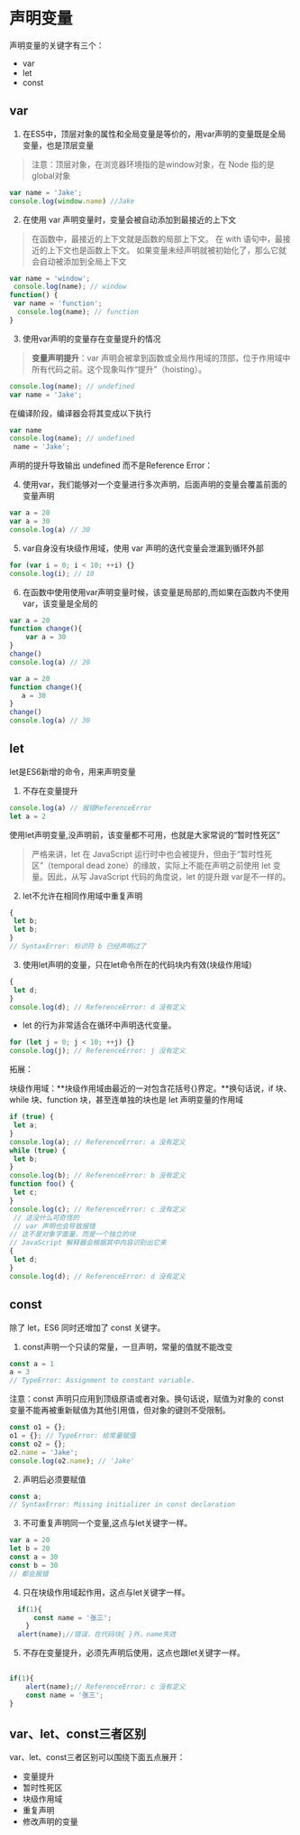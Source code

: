 # 声明变量

声明变量的关键字有三个：
- var 
- let 
- const 

## var 

1. 在ES5中，顶层对象的属性和全局变量是等价的，用var声明的变量既是全局变量，也是顶层变量

> 注意：顶层对象，在浏览器环境指的是window对象，在 Node 指的是global对象

```js
var name = 'Jake'; 
console.log(window.name) //Jake
```

2. 在使用 var 声明变量时，变量会被自动添加到最接近的上下文

> 在函数中，最接近的上下文就是函数的局部上下文。
  在 with 语句中，最接近的上下文也是函数上下文。
  如果变量未经声明就被初始化了，那么它就会自动被添加到全局上下文

```js
var name = 'window'; 
 console.log(name); // window 
function() { 
 var name = 'function'; 
  console.log(name); // function 
}
```

3. 使用var声明的变量存在变量提升的情况

> **变量声明提升**：var 声明会被拿到函数或全局作用域的顶部，位于作用域中所有代码之前。这个现象叫作“提升”（hoisting）。

```js
console.log(name); // undefined 
var name = 'Jake'; 
```
在编译阶段，编译器会将其变成以下执行

```js
var name
console.log(name); // undefined 
 name = 'Jake'; 
```
声明的提升导致输出 undefined 而不是Reference Error：

4. 使用var，我们能够对一个变量进行多次声明，后面声明的变量会覆盖前面的变量声明

```js
var a = 20 
var a = 30
console.log(a) // 30
```

5. var自身没有块级作用域，使用 var 声明的迭代变量会泄漏到循环外部

```js
for (var i = 0; i < 10; ++i) {} 
console.log(i); // 10 
```
6. 在函数中使用使用var声明变量时候，该变量是局部的,而如果在函数内不使用var，该变量是全局的

```js
var a = 20
function change(){
    var a = 30
}
change()
console.log(a) // 20 

var a = 20
function change(){
   a = 30
}
change()
console.log(a) // 30 
```

## let 

let是ES6新增的命令，用来声明变量

1. 不存在变量提升

```js
console.log(a) // 报错ReferenceError
let a = 2

```

使用let声明变量,没声明前，该变量都不可用，也就是大家常说的“暂时性死区”

> 严格来讲，let 在 JavaScript 运行时中也会被提升，但由于“暂时性死区”（temporal dead zone）的缘故，实际上不能在声明之前使用 let 变量。因此，从写 JavaScript 代码的角度说，let 的提升跟 var是不一样的。

2. let不允许在相同作用域中重复声明

```js
{ 
 let b; 
 let b; 
} 
// SyntaxError: 标识符 b 已经声明过了
```

3. 使用let声明的变量，只在let命令所在的代码块内有效(块级作用域)

```js
{ 
 let d; 
} 
console.log(d); // ReferenceError: d 没有定义
```
- let 的行为非常适合在循环中声明迭代变量。
```js
for (let j = 0; j < 10; ++j) {} 
console.log(j); // ReferenceError: j 没有定义
```

拓展：

块级作用域：**块级作用域由最近的一对包含花括号{}界定。**换句话说，if 块、while 块、function 块，甚至连单独的块也是 let 声明变量的作用域

```js
if (true) { 
 let a; 
} 
console.log(a); // ReferenceError: a 没有定义
while (true) { 
 let b; 
}
console.log(b); // ReferenceError: b 没有定义
function foo() { 
 let c; 
} 
console.log(c); // ReferenceError: c 没有定义
 // 这没什么可奇怪的
 // var 声明也会导致报错
// 这不是对象字面量，而是一个独立的块
// JavaScript 解释器会根据其中内容识别出它来
{ 
 let d; 
} 
console.log(d); // ReferenceError: d 没有定义
```

## const 

除了 let，ES6 同时还增加了 const 关键字。

1. const声明一个只读的常量，一旦声明，常量的值就不能改变

```js
const a = 1
a = 3
// TypeError: Assignment to constant variable.

```
注意：const 声明只应用到顶级原语或者对象。换句话说，赋值为对象的 const 变量不能再被重新赋值为其他引用值，但对象的键则不受限制。

  ```js
const o1 = {}; 
o1 = {}; // TypeError: 给常量赋值
const o2 = {}; 
o2.name = 'Jake'; 
console.log(o2.name); // 'Jake'
```

2. 声明后必须要赋值

```js
const a;
// SyntaxError: Missing initializer in const declaration
```
3. 不可重复声明同一个变量,这点与let关键字一样。

```js
var a = 20
let b = 20
const a = 30
const b = 30
// 都会报错
```

4. 只在块级作用域起作用，这点与let关键字一样。

```js
  if(1){
      const name = '张三';
    }
  alert(name);//错误，在代码块{ }外，name失效

```
5. 不存在变量提升，必须先声明后使用，这点也跟let关键字一样。

```js
 
if(1){
    alert(name);// ReferenceError: c 没有定义
    const name = '张三';
}

```
## var、let、const三者区别

var、let、const三者区别可以围绕下面五点展开：

- 变量提升
- 暂时性死区
- 块级作用域
- 重复声明
- 修改声明的变量